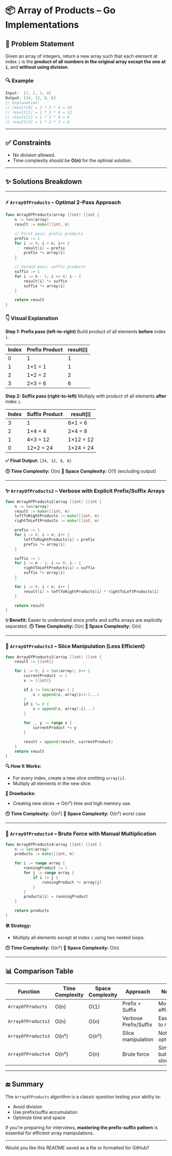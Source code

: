 # 📦 Array of Products – Go Implementations

## 🧠 Problem Statement

Given an array of integers, return a new array such that each element at index `i` is the **product of all numbers in the original array except the one at `i`**, and **without using division**.

### 🔍 Example

```go
Input:  [1, 2, 3, 4]
Output: [24, 12, 8, 6]
// Explanation:
// result[0] = 2 * 3 * 4 = 24
// result[1] = 1 * 3 * 4 = 12
// result[2] = 1 * 2 * 4 = 8
// result[3] = 1 * 2 * 3 = 6
```

---

## ✅ Constraints

* No division allowed.
* Time complexity should be **O(n)** for the optimal solution.

---

## ✨ Solutions Breakdown

---

### ⚡️ `ArrayOfProducts` – Optimal 2-Pass Approach

```go
func ArrayOfProducts(array []int) []int {
	n := len(array)
	result := make([]int, n)

	// First pass: prefix products
	prefix := 1
	for i := 0; i < n; i++ {
		result[i] = prefix
		prefix *= array[i]
	}

	// Second pass: suffix products
	suffix := 1
	for i := n - 1; i >= 0; i-- {
		result[i] *= suffix
		suffix *= array[i]
	}

	return result
}
```

### 👇 Visual Explanation

**Step 1: Prefix pass (left-to-right)**
Build product of all elements **before** index `i`.

| Index | Prefix Product | result\[i] |
| ----- | -------------- | ---------- |
| 0     | 1              | 1          |
| 1     | 1×1 = 1        | 1          |
| 2     | 1×2 = 2        | 2          |
| 3     | 2×3 = 6        | 6          |

**Step 2: Suffix pass (right-to-left)**
Multiply with product of all elements **after** index `i`.

| Index | Suffix Product | result\[i] |
| ----- | -------------- | ---------- |
| 3     | 1              | 6×1 = 6    |
| 2     | 1×4 = 4        | 2×4 = 8    |
| 1     | 4×3 = 12       | 1×12 = 12  |
| 0     | 12×2 = 24      | 1×24 = 24  |

**✅ Final Output:** `[24, 12, 8, 6]`

**🕒 Time Complexity:** O(n)
**🧠 Space Complexity:** O(1) (excluding output)

---

### ✨ `ArrayOfProducts2` – Verbose with Explicit Prefix/Suffix Arrays

```go
func ArrayOfProducts2(array []int) []int {
	n := len(array)
	result := make([]int, n)
	leftToRightProducts := make([]int, n)
	rightToLeftProducts := make([]int, n)

	prefix := 1
	for i := 0; i < n; i++ {
		leftToRightProducts[i] = prefix
		prefix *= array[i]
	}

	suffix := 1
	for i := n - 1; i >= 0; i-- {
		rightToLeftProducts[i] = suffix
		suffix *= array[i]
	}

	for i := 0; i < n; i++ {
		result[i] = leftToRightProducts[i] * rightToLeftProducts[i]
	}

	return result
}
```

**💡 Benefit:** Easier to understand since prefix and suffix arrays are explicitly separated.
**🕒 Time Complexity:** O(n)
**🧠 Space Complexity:** O(n)

---

### 🐢 `ArrayOfProducts3` – Slice Manipulation (Less Efficient)

```go
func ArrayOfProducts3(array []int) []int {
	result := []int{}

	for i := 0; i < len(array); i++ {
		currentProduct := 1
		x := []int{}

		if i != len(array)-1 {
			x = append(x, array[i+1:]...)
		}
		if i != 0 {
			x = append(x, array[:i]...)
		}

		for _, y := range x {
			currentProduct *= y
		}

		result = append(result, currentProduct)
	}
	return result
}
```

**🔍 How It Works:**

* For every index, create a new slice omitting `array[i]`.
* Multiply all elements in the new slice.

**🛑 Drawbacks:**

* Creating new slices → O(n²) time and high memory use.

**🕒 Time Complexity:** O(n²)
**🧠 Space Complexity:** O(n²) worst case

---

### 🐌 `ArrayOfProducts4` – Brute Force with Manual Multiplication

```go
func ArrayOfProducts4(array []int) []int {
	n := len(array)
	products := make([]int, n)

	for i := range array {
		runningProduct := 1
		for j := range array {
			if i != j {
				runningProduct *= array[j]
			}
		}
		products[i] = runningProduct
	}

	return products
}
```

**🛠 Strategy:**

* Multiply all elements except at index `i` using two nested loops.

**🕒 Time Complexity:** O(n²)
**🧠 Space Complexity:** O(n)

---

## 📊 Comparison Table

| Function           | Time Complexity | Space Complexity | Approach              | Notes                |
| ------------------ | --------------- | ---------------- | --------------------- | -------------------- |
| `ArrayOfProducts`  | O(n)            | O(1)             | Prefix + Suffix       | Most efficient       |
| `ArrayOfProducts2` | O(n)            | O(n)             | Verbose Prefix/Suffix | Easier to read       |
| `ArrayOfProducts3` | O(n²)           | O(n²)            | Slice manipulation    | Not optimal          |
| `ArrayOfProducts4` | O(n²)           | O(n)             | Brute force           | Simplest but slowest |

---

## 🔚 Summary

The `ArrayOfProducts` algorithm is a classic question testing your ability to:

* Avoid division
* Use prefix/suffix accumulation
* Optimize time and space

If you're preparing for interviews, **mastering the prefix-suffix pattern** is essential for efficient array manipulations.

---

Would you like this README saved as a file or formatted for GitHub?

